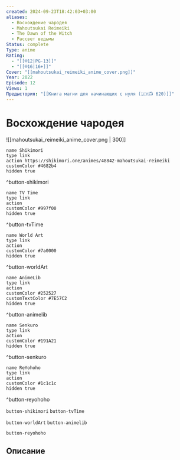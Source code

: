 ```yaml
---
created: 2024-09-23T18:42:03+03:00
aliases:
  - Восхождение чародея
  - Mahoutsukai Reimeiki
  - The Dawn of the Witch
  - Рассвет ведьмы
Status: complete
Type: anime
Rating:
  - "[[®️12|PG-13]]"
  - "[[®️16|16+]]"
Cover: "[[mahoutsukai_reimeiki_anime_cover.png]]"
Year: 2022
Episode: 12
Views: 1
Предыстория: "[[Книга магии для начинающих с нуля (🇯🇵📺 620)]]"
---
```


# Восхождение чародея

![[mahoutsukai_reimeiki_anime_cover.png | 300]]

```button
name Shikimori
type link
action https://shikimori.one/animes/48842-mahoutsukai-reimeiki
customColor #4682b4
hidden true
```
^button-shikimori

```button
name TV Time
type link
action 
customColor #997f00
hidden true
```
^button-tvTime

```button
name World Art
type link
action 
customColor #7a0000
hidden true
```
^button-worldArt

```button
name AnimeLib
type link
action 
customColor #252527
customTextColor #7E57C2
hidden true
```
^button-animelib

```button
name Senkuro
type link
action 
customColor #191A21
hidden true
```
^button-senkuro

```button
name ReYohoho
type link
action 
customColor #1c1c1c
hidden true
```
^button-reyohoho



`button-shikimori` `button-tvTime`

`button-worldArt` `button-animelib`

`button-reyohoho`

## Описание


